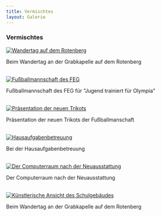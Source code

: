 ```yaml
---
title: Vermischtes
layout: Galerie
---
```



<h3>Vermischtes</h3>            


  <div id="links">
    <div class="row">
      <div class="col-lg-4">
        <a href="http://cdn.ch.vc/img/Galerie/Vermischtes/a1.jpg" title="Wandertag auf dem Rotenberg" data-gallery>
          <img src="http://cdn.ch.vc/img/Galerie/Vermischtes/min/a1.jpg" alt="Wandertag auf dem Rotenberg">
        </a>
        <p>Beim Wandertag an der Grabkapelle auf dem Rotenberg</p>
        <br>
      </div>
      <div class="col-lg-4">
        <a href="http://cdn.ch.vc/img/Galerie/Vermischtes/a2.jpg" title="Fußballmannschaft des FEG" data-gallery>
          <img src="http://cdn.ch.vc/img/Galerie/Vermischtes/min/a2.jpg" alt="Fußballmannschaft des FEG">
        </a>
        <p>Fußballmannschaft des FEG für "Jugend trainiert für Olympia" </p>
        <br>
      </div>
      <div class="col-lg-4">
        <a href="http://cdn.ch.vc/img/Galerie/Vermischtes/a3.jpg" title="Präsentation der neuen Trikots" data-gallery>
          <img src="http://cdn.ch.vc/img/Galerie/Vermischtes/min/a3.jpg" alt="Präsentation der neuen Trikots">
        </a>
        <p>Präsentation der neuen Trikots der Fußballmanschaft</p>
        <br>
      </div>
      <div class="col-lg-4">
        <a href="http://cdn.ch.vcn/img/Galerie/Vermischtes/a4.jpg" title="Hausaufgabenbetreuung" data-gallery>
          <img src="http://cdn.ch.vc/img/Galerie/Vermischtes/min/a4.jpg" alt="Hausaufgabenbetreuung">
        </a>
        <p>Bei der Hausaufgabenbetreuung</p>
        <br>
      </div>
      <div class="col-lg-4">
        <a href="http://cdn.ch.vc/img/Galerie/Vermischtes/a5.jpg" title="Der Computerraum nach der Neuausstattung" data-gallery>
          <img src="http://cdn.ch.vc/img/Galerie/Vermischtes/min/a5.jpg" alt="Der Computerraum nach der Neuausstattung">
        </a>
        <p>Der Computerraum nach der Neuausstattung</p>
        <br>
      </div>
      <div class="col-lg-4">
        <a href="http://cdn.ch.vc/img/Galerie/Vermischtes/a6.jpg" title="Künstlerische Ansicht des Schulgebäudes" data-gallery>
          <img src="http://cdn.ch.vc/img/Galerie/Vermischtes/min/a6.jpg" alt="Künstlerische Ansicht des Schulgebäudes">
        </a>
        <p>Beim Wandertag an der Grabkapelle auf dem Rotenberg</p>
        <br>
      </div>
    </div>
 </div>
    
